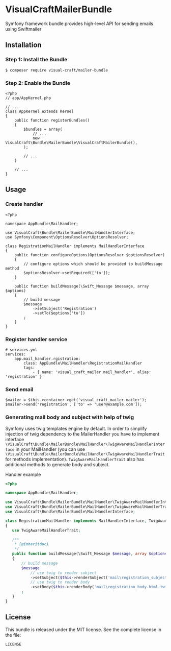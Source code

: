 VisualCraftMailerBundle
=======================

Symfony framework bundle provides high-level API for sending emails using Swiftmailer


Installation
------------

### Step 1: Install the Bundle

    $ composer require visual-craft/mailer-bundle

### Step 2: Enable the Bundle

    <?php
    // app/AppKernel.php

    // ...
    class AppKernel extends Kernel
    {
        public function registerBundles()
        {
            $bundles = array(
                // ...
                new VisualCraft\Bundle\MailerBundle\VisualCraftMailerBundle(),
            );

            // ...
        }

        // ...
    }

Usage
-----

### Create handler

    <?php

    namespace AppBundle\MailHandler;

    use VisualCraft\Bundle\MailerBundle\MailHandlerInterface;
    use Symfony\Component\OptionsResolver\OptionsResolver;

    class RegistrationMailHandler implements MailHandlerInterface
    {
        public function configureOptions(OptionsResolver $optionsResolver)
        {
            // configure options which should be provided to buildMessage method
            $optionsResolver->setRequired(['to']);
        }

        public function buildMessage(\Swift_Message $message, array $options)
        {
            // build message
            $message
                ->setSubject('Registration')
                ->setTo($options['to'])
            ;
        }
    }

### Register handler service

    # services.yml
    services:
        app.mail_handler.rgistration:
            class: AppBundle\MailHandler\RegistrationMailHandler
            tags:
                - { name: 'visual_craft_mailer.mail_handler', alias: 'registration' }

### Send email

    $mailer = $this->container->get('visual_craft_mailer.mailer');
    $mailer->send('registration', ['to' => 'user@example.com']);

### Generating mail body and subject with help of twig
Symfony uses twig templates engine by default. In order to simplify injection of twig dependency to the MailerHandler you have to implement interface ```\VisualCraft\Bundle\MailerBundle\MailHandler\TwigAwareMailHandlerInterface``` in your MailHandler (you can use ```\VisualCraft\Bundle\MailerBundle\MailHandler\TwigAwareMailHandlerTrait``` for methods implementation). ```TwigAwareMailHandlerTrait``` also has additional methods to generate body and subject.


Handler example
```php
<?php

namespace AppBundle\MailHandler;

use VisualCraft\Bundle\MailerBundle\MailHandler\TwigAwareMailHandlerInterface;
use VisualCraft\Bundle\MailerBundle\MailHandler\TwigAwareMailHandlerTrait;
use VisualCraft\Bundle\MailerBundle\MailHandlerInterface;

class RegistrationMailHandler implements MailHandlerInterface, TwigAwareMailHandlerInterface
{
   use TwigAwareMailHandlerTrait;

   /**
    * {@inheritdoc}
    */
   public function buildMessage(\Swift_Message $message, array $options)
   {
       // build message
       $message
           // use twig to render subject
           ->setSubject($this->renderSubject('mail\registration_subject.html.twig', ['variable' => 'value']))
           // use twig to render body
           ->setBody($this->renderBody('mail\registration_body.html.twig', ['variable' => 'value']))
       ;
   }
}
```
License
-------

This bundle is released under the MIT license. See the complete license in the file:

    LICENSE
